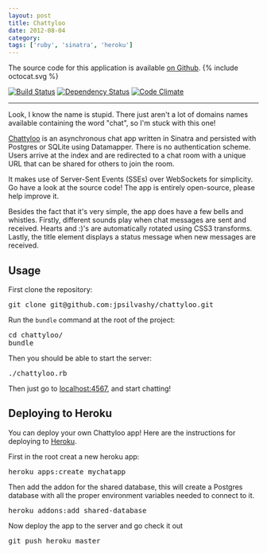 ```yaml
---
layout: post
title: Chattyloo
date: 2012-08-04
category:
tags: ['ruby', 'sinatra', 'heroku']
---
```


<div class='callout github'>
  The source code for this application is available <a href='http://github.com/jpsilvashy/chattyloo'>on Github</a>.
  {% include octocat.svg %}
</div>

[![Build Status](https://secure.travis-ci.org/jpsilvashy/chattyloo.png?branch=master)](http://travis-ci.org/jpsilvashy/chattyloo)
[![Dependency Status](https://gemnasium.com/jpsilvashy/chattyloo.png)](https://gemnasium.com/jpsilvashy/chattyloo)
[![Code Climate](https://codeclimate.com/badge.png)](https://codeclimate.com/github/jpsilvashy/chattyloo)

---

Look, I know the name is stupid. There just aren't a lot of domains names available containing the word "chat", so I'm stuck with this one!

[Chattyloo](http://chattyloo.com) is an asynchronous chat app written in Sinatra and persisted with Postgres or SQLite using Datamapper. There is no authentication scheme. Users arrive at the index and are redirected to a chat room with a unique URL that can be shared for others to join the room.

It makes use of Server-Sent Events (SSEs) over WebSockets for simplicity. Go have a look at the source code! The app is entirely open-source, please help improve it.

Besides the fact that it's very simple, the app does have a few bells and whistles. Firstly, different sounds play when chat messages are sent and received. Hearts and :)'s are automatically rotated using CSS3 transforms. Lastly, the title element displays a status message when new messages are received.

## Usage

First clone the repository:

<pre>
git clone git@github.com:jpsilvashy/chattyloo.git
</pre>

Run the `bundle` command at the root of the project:

<pre>
cd chattyloo/
bundle
</pre>

Then you should be able to start the server:

<pre>
./chattyloo.rb
</pre>

Then just go to [localhost:4567](http://localhost:4567), and start chatting!

## Deploying to Heroku

You can deploy your own Chattyloo app! Here are the instructions for deploying to [Heroku](http://heroku.com).

First in the root creat a new heroku app:

<pre>
heroku apps:create mychatapp
</pre>

Then add the addon for the shared database, this will create a Postgres database with all the proper environment variables needed to connect to it.

<pre>
heroku addons:add shared-database
</pre>

Now deploy the app to the server and go check it out

<pre>
git push heroku master
</pre>
